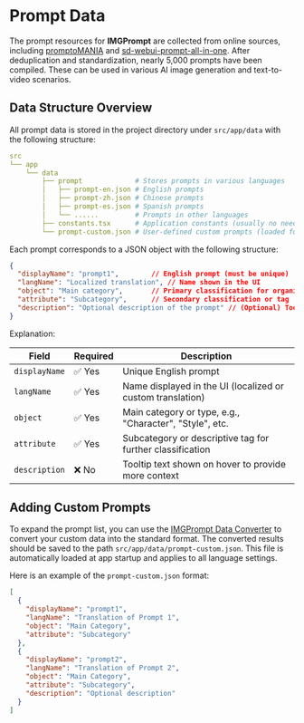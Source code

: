 # Prompt Data

The prompt resources for **IMGPrompt** are collected from online sources, including [promptoMANIA](https://promptomania.com/midjourney-prompt-builder/) and [sd-webui-prompt-all-in-one](https://github.com/Physton/sd-webui-prompt-all-in-one/blob/main/group_tags/zh_CN.yaml). After deduplication and standardization, nearly 5,000 prompts have been compiled. These can be used in various AI image generation and text-to-video scenarios.

## Data Structure Overview

All prompt data is stored in the project directory under `src/app/data` with the following structure:

```yaml
src
└── app
    └── data
        ├── prompt             # Stores prompts in various languages
        │   ├── prompt-en.json # English prompts
        │   ├── prompt-zh.json # Chinese prompts
        │   ├── prompt-es.json # Spanish prompts
        │   └── ......         # Prompts in other languages
        ├── constants.tsx      # Application constants (usually no need to modify)
        └── prompt-custom.json # User-defined custom prompts (loaded for all languages by default)
```

Each prompt corresponds to a JSON object with the following structure:

```json
{
  "displayName": "prompt1",        // English prompt (must be unique)
  "langName": "Localized translation", // Name shown in the UI
  "object": "Main category",       // Primary classification for organization
  "attribute": "Subcategory",      // Secondary classification or tag
  "description": "Optional description of the prompt" // (Optional) Tooltip explanation
}
```

Explanation:

| Field         | Required | Description                                                |
| ------------- | -------- | ---------------------------------------------------------- |
| `displayName` | ✅ Yes    | Unique English prompt                   |
| `langName`    | ✅ Yes    | Name displayed in the UI (localized or custom translation) |
| `object`      | ✅ Yes    | Main category or type, e.g., "Character", "Style", etc.    |
| `attribute`   | ✅ Yes    | Subcategory or descriptive tag for further classification  |
| `description` | ❌ No     | Tooltip text shown on hover to provide more context        |

## Adding Custom Prompts

To expand the prompt list, you can use the [IMGPrompt Data Converter](https://tools.newzone.top/zh/data-parser/img-prompt) to convert your custom data into the standard format. The converted results should be saved to the path `src/app/data/prompt-custom.json`. This file is automatically loaded at app startup and applies to all language settings.

Here is an example of the `prompt-custom.json` format:

```json
[
  {
    "displayName": "prompt1",
    "langName": "Translation of Prompt 1",
    "object": "Main Category",
    "attribute": "Subcategory"
  },
  {
    "displayName": "prompt2",
    "langName": "Translation of Prompt 2",
    "object": "Main Category",
    "attribute": "Subcategory",
    "description": "Optional description"
  }
]
```
